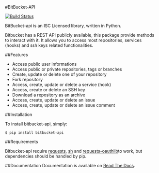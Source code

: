 #BitBucket-API

[![Build Status](https://secure.travis-ci.org/Sheeprider/BitBucket-api.png)](http://travis-ci.org/Sheeprider/BitBucket-api)

BitBucket-api is an ISC Licensed library, written in Python.

Bitbucket has a REST API publicly available, this package provide methods to interact with it.
It allows you to access most repositories, services (hooks) and ssh keys related functionalities.

##Features

* Access public user informations
* Access public or private repositories, tags or branches
* Create, update or delete one of your repository
* Fork repository
* Access, create, update or delete a service (hook)
* Access, create or delete an SSH key
* Download a repository as an archive
* Access, create, update or delete an issue
* Access, create, update or delete an issue comment

##Installation

To install bitbucket-api, simply:

	$ pip install bitbucket-api


##Requirements

Bitbucket-api require [requests](https://github.com/kennethreitz/requests), [sh](https://github.com/amoffat/sh) and [requests-oauthlib](https://github.com/requests/requests-oauthlib)to work, but dependencies should be handled by pip.

##Documentation
Documentation is available on [Read The Docs](https://bitbucket-api.readthedocs.org/en/latest/index.html).
